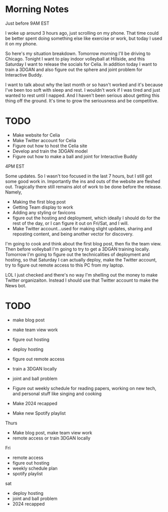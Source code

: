 # Morning Notes #
Just before 9AM EST

I woke up around 3 hours ago, just scrolling on my phone. That time could be better spent doing something else like exercise or work, but today I used it on my phone. 

So here's my situation breakdown. Tomorrow morning I'll be driving to Chicago. Tonight I want to play indoor volleyball at Hillside, and this Saturday I want to release the socials for Celia. In addition today I want to train a 3DGAN and also figure out the sphere and joint problem for Interactive Buddy.

I want to talk about why the last month or so hasn't worked and it's because I've been too soft with sleep and rest. I wouldn't work if I was tired and just wanted to rest until I napped. And I haven't been serious about getting this thing off the ground. It's time to grow the seriousness and be competitive. 

# TODO
- Make website for Celia
- Make Twitter account for Celia
- Figure out how to host the Celia site
- Develop and train the 3DGAN model
- Figure out how to make a ball and joint for Interactive Buddy


4PM EST

Some updates. So I wasn't too focused in the last 7 hours, but I still got some good work in. Importantly the ins and outs of the website are fleshed out. Tragically there still remains alot of work to be done before the release. Namely,
- Making the first blog post
- Getting Team display to work
- Adding any styling or favicons
- figure out the hosting and deployment, which ideally I should do for the rest of the day, or I can figure it out on Fri/Sat, and I will. 
- Make Twitter account...used for making slight updates, sharing and reposting content, and being another vector for discovery.

I'm going to cook and think about the first blog post, then fix the team view. Then before volleyball I'm going to try to get a 3DGAN training locally. Tomorrow I'm going to figure out the technicalities of deployment and hosting, so that Saturday I can actually deploy, make the Twitter account, try to figure out remote access to this PC from my laptop. 

LOL I just checked and there's no way I'm shelling out the money to make Twitter organizaiton. Instead I should use that Twitter account to make the News bot.

# TODO
- make blog post
- make team view work
- figure out hosting
- deploy hosting
- figure out remote access
- train a 3DGAN locally
- joint and ball problem

- Figure out weekly schedule for reading papers, working on new tech, and personal stuff like singing and cooking
- Make 2024 recapped
- Make new Spotify playlist

Thurs
- Make blog post, make team view work
- remote access or train 3DGAN locally

Fri
- remote access
- figure out hosting
- weekly schedule plan
- spotify playlist

sat 
- deploy hosting
- joint and ball problem
- 2024 recapped

